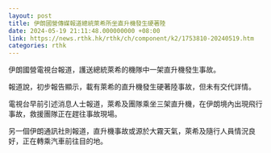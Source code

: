 ```yaml
---
layout: post
title: 伊朗國營傳媒報道總統萊希所坐直升機發生硬著陸
date: 2024-05-19 21:11:48.000000000 +08:00
link: https://news.rthk.hk/rthk/ch/component/k2/1753810-20240519.htm
categories: rthk
---
```


伊朗國營電視台報道，護送總統萊希的機隊中一架直升機發生事故。

報道說，初步報告顯示，載有萊希的直升機發生硬著陸事故，但未有交代詳情。 

電視台早前引述消息人士報道，萊希及團隊乘坐三架直升機，在伊朗境內出現飛行事故，救援團隊正在趕往事故現場。

另一個伊朗通訊社則報道，直升機事故或源於大霧天氣，萊希及隨行人員情況良好，正在轉乘汽車前往目的地。
